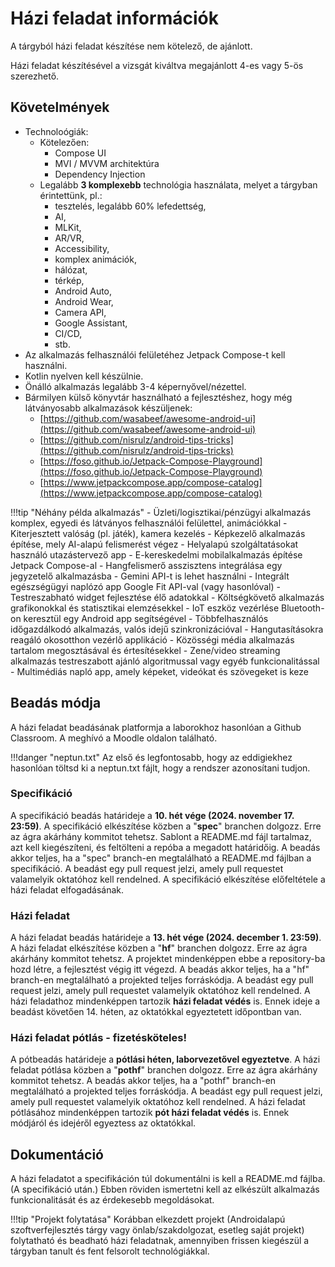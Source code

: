 # Házi feladat információk

A tárgyból házi feladat készítése nem kötelező, de ajánlott.
 
Házi feladat készítésével a vizsgát kiváltva megajánlott 4-es vagy 5-ös szerezhető. 

## Követelmények

-	Technoloógiák:
	-	Kötelezően:
		-	Compose UI
		-	MVI / MVVM architektúra
		-	Dependency Injection
	-	Legalább **3 komplexebb** technológia használata, melyet a tárgyban érintettünk, pl.:
		-	tesztelés, legalább 60% lefedettség,
		-	AI,
		-	MLKit,
		-	AR/VR,
		-	Accessibility,
		-	komplex animációk,
		-	hálózat,
		-	térkép,
		-	Android Auto,
		-	Android Wear,
		-	Camera API,
		-	Google Assistant,
		-	CI/CD,
		-	stb.
-	Az alkalmazás felhasználói felületéhez Jetpack Compose-t kell használni.
-	Kotlin nyelven kell készülnie.
-	Önálló alkalmazás legalább 3-4 képernyővel/nézettel.
-	Bármilyen külső könyvtár használható a fejlesztéshez, hogy még látványosabb alkalmazások készüljenek:
	-	[https://github.com/wasabeef/awesome-android-ui](https://github.com/wasabeef/awesome-android-ui)
	-	[https://github.com/nisrulz/android-tips-tricks](https://github.com/nisrulz/android-tips-tricks)
	-	[https://foso.github.io/Jetpack-Compose-Playground](https://foso.github.io/Jetpack-Compose-Playground)
	-	[https://www.jetpackcompose.app/compose-catalog](https://www.jetpackcompose.app/compose-catalog)


!!!tip "Néhány példa alkalmazás"
	-	Üzleti/logisztikai/pénzügyi alkalmazás komplex, egyedi és látványos felhasználói felülettel, animációkkal
	-	Kiterjesztett valóság (pl. játék), kamera kezelés
	-	Képkezelő alkalmazás építése, mely AI-alapú felismerést végez
	-	Helyalapú szolgáltatásokat használó utazástervező app
	-	E-kereskedelmi mobilalkalmazás építése Jetpack Compose-al
	-	Hangfelismerő asszisztens integrálása egy jegyzetelő alkalmazásba
		-	Gemini API-t is lehet használni
	-	Integrált egészségügyi naplózó app Google Fit API-val (vagy hasonlóval)
	-	Testreszabható widget fejlesztése élő adatokkal
	-	Költségkövető alkalmazás grafikonokkal és statisztikai elemzésekkel
	-	IoT eszköz vezérlése Bluetooth-on keresztül egy Android app segítségével
	-	Többfelhasználós időgazdálkodó alkalmazás, valós idejű szinkronizációval
	-	Hangutasításokra reagáló okosotthon vezérlő applikáció
	-	Közösségi média alkalmazás tartalom megosztásával és értesítésekkel
	-	Zene/video streaming alkalmazás testreszabott ajánló algoritmussal vagy egyéb funkcionalitással
	-	Multimédiás napló app, amely képeket, videókat és szövegeket is keze

## Beadás módja

A házi feladat beadásának platformja a laborokhoz hasonlóan a Github Classroom. A meghívó a Moodle oldalon található.

!!!danger "neptun.txt"
	Az első és legfontosabb, hogy az eddigiekhez hasonlóan töltsd ki a neptun.txt fájlt, hogy a rendszer azonosítani tudjon.

### Specifikáció

A specifikáció beadás határideje a **10. hét vége (2024. november 17. 23:59)**.
A specifikáció elkészítése közben a "**spec**" branchen dolgozz. Erre az ágra akárhány kommitot tehetsz.
Sablont a README.md fájl tartalmaz, azt kell kiegészíteni, és feltölteni a repóba a megadott határidőig.
A beadás akkor teljes, ha a "spec" branch-en megtalálható a README.md fájlban a specifikáció. A beadást egy pull request jelzi, amely pull requestet valamelyik oktatóhoz kell rendelned.
A specifikáció elkészítése előfeltétele a házi feladat elfogadásának.

### Házi feladat

A házi feladat beadás határideje a **13. hét vége (2024. december 1. 23:59)**.
A házi feladat elkészítése közben a "**hf**" branchen dolgozz. Erre az ágra akárhány kommitot tehetsz. 
A projektet mindenképpen ebbe a repository-ba hozd létre, a fejlesztést végig itt végezd.
A beadás akkor teljes, ha a "hf" branch-en megtalálható a projekted teljes forráskódja. A beadást egy pull request jelzi, amely pull requestet valamelyik oktatóhoz kell rendelned.
A házi feladathoz mindenképpen tartozik **házi feladat védés** is. Ennek ideje a beadást követően 14. héten, az oktatókkal egyeztetett időpontban van.

### Házi feladat pótlás - fizetésköteles!

A pótbeadás határideje a **pótlási héten, laborvezetővel egyeztetve**.
A házi feladat pótlása közben a "**pothf**" branchen dolgozz. Erre az ágra akárhány kommitot tehetsz. 
A beadás akkor teljes, ha a "pothf" branch-en megtalálható a projekted teljes forráskódja. A beadást egy pull request jelzi, amely pull requestet valamelyik oktatóhoz kell rendelned.
A házi feladat pótlásához mindenképpen tartozik **pót házi feladat védés** is. Ennek módjáról és idejéről egyeztess az oktatókkal.

## Dokumentáció

A házi feladatot a specifikáción túl dokumentálni is kell a README.md fájlba. (A specifikáció után.) Ebben röviden ismertetni kell az elkészült alkalmazás funkcionalitását és az érdekesebb megoldásokat.

!!!tip "Projekt folytatása"
	Korábban elkezdett projekt (Androidalapú szoftverfejlesztés tárgy vagy önlab/szakdolgozat, esetleg saját projekt) folytatható és beadható házi feladatnak, amennyiben frissen kiegészül a tárgyban tanult és fent felsorolt technológiákkal.

